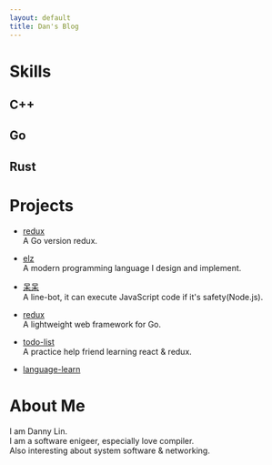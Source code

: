 ```yaml
---
layout: default
title: Dan's Blog
---
```


# Skills
## C++
## Go
## Rust

# Projects

- [redux](https://github.com/dannypsnl/redux)<br>
A Go version redux.

- [elz](https://github.com/elz-lang/elz)<br>
A modern programming language I design and implement.

- [呆呆](https://qr-official.line.me/M/JJgUuLg1zS.png)<br>
A line-bot, it can execute JavaScript code if it's safety(Node.js).

- [redux](https://github.com/dannypsnl/rocket)<br>
A lightweight web framework for Go.

- [todo-list](https://github.com/dannypsnl/todolist/tree/master/react-todo)<br>
A practice help friend learning react & redux.

- [language-learn](https://github.com/dannypsnl/languages-learn)

# About Me

I am Danny Lin.<br>
I am a software enigeer, especially love compiler.<br>
Also interesting about system software & networking.
